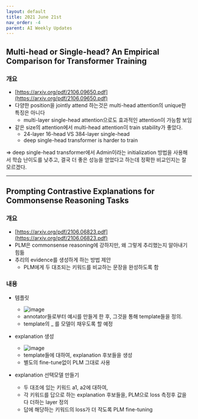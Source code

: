 ```yaml
---
layout: default
title: 2021 June 21st
nav_order: -4
parent: AI Weekly Updates
---
```


## Multi-head or Single-head? An Empirical Comparison for Transformer Training

### 개요
- [https://arxiv.org/pdf/2106.09650.pdf](https://arxiv.org/pdf/2106.09650.pdf)
- 다양한 position을 jointly attend 하는것은 multi-head attention의 unique한 특징은 아니다
    - multi-layer single-head attention으로도 효과적인 attention이 가능함 보임
- 같은 size의 attention에서 multi-head attention이 train stability가 좋았다.
    - 24-layer 16-head VS 384-layer single-head    
    - deep single-head transformer is harder to train

=> deep single-head transformer에서 Admin이라는 initialization 방법을 사용해서 학습 난이도를 낮추고, 결국 더 좋은 성능을 얻었다고 하는데 정확한 비교인지는 잘 모르겠다.

--------------------

## Prompting Contrastive Explanations for Commonsense Reasoning Tasks

### 개요
- [https://arxiv.org/pdf/2106.06823.pdf](https://arxiv.org/pdf/2106.06823.pdf)
- PLM은 commonsense reasoning에 강하지만, 왜 그렇게 추리했는지 알아내기 힘듦
- 추리의 evidence를 생성하게 하는 방법 제안
    - PLM에게 두 대조되는 키워드를 비교하는 문장을 완성하도록 함

### 내용
- 템플릿 
    - ![image](https://user-images.githubusercontent.com/6601619/124637515-cc735980-dec4-11eb-8796-dbf1dfea452b.png)
    - annotator들로부터 예시를 만들게 한 후, 그것을 통해 template들을 정의.
    - template의 _ 를 모델이 채우도록 할 예정

- explanation 생성
    - ![image](https://user-images.githubusercontent.com/6601619/124636363-6c2fe800-dec3-11eb-9f78-09341f5468f8.png)
    - template들에 대하여, explanation 후보들을 생성
    - 별도의 fine-tune없이 PLM 그대로 사용

- explanation 선택모델 만들기
    - 두 대조에 있는 키워드 a1, a2에 대하여, 
    - 각 키워드를 답으로 하는 explanation 후보들을, PLM으로 loss 측정후 값을 다 더하는 layer 정의
    - 답에 해당하는 키워드의 loss가 더 작도록 PLM fine-tuning
